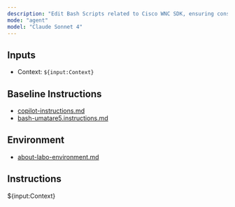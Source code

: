 ```yaml
---
description: "Edit Bash Scripts related to Cisco WNC SDK, ensuring consistency across files and adherence to specified rules."
mode: "agent"
model: "Claude Sonnet 4"
---
```


## Inputs

- Context: `${input:Context}`

## Baseline Instructions

- [copilot-instructions.md](../copilot-instructions.md)
- [bash-umatare5.instructions.md](../instructions/bash-umatare5.instructions.md)

## Environment

- [about-labo-environment.md](./appendix/about-labo-environment.md)

## Instructions

${input:Context}
